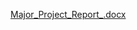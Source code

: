 [Major_Project_Report_.docx](https://github.com/Shivammmmg/ULTRASONIC-RADAR/files/15446263/Major_Project_Report_.docx)
